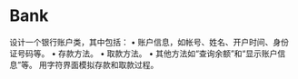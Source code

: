 # Bank
设计一个银行账户类，其中包括： 
• 账户信息，如帐号、姓名、开户时间、身份证号码等。 
• 存款方法。 
• 取款方法。 
• 其他方法如“查询余额”和“显示账户信息”等。 
用字符界面模拟存款和取款过程。
